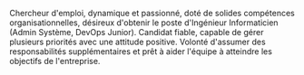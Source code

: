 <p>
Chercheur d'emploi, dynamique et passionné, doté de solides compétences organisationnelles, désireux d'obtenir le poste d'Ingénieur Informaticien (Admin Système, DevOps Junior). 
Candidat fiable, capable de gérer plusieurs priorités avec une attitude positive.
Volonté d'assumer des responsabilités supplémentaires et prêt à aider l'équipe à atteindre les objectifs de l'entreprise.
</p>
<!--
Here are some ideas to get you started:

- 🔭 I’m currently working on ...
- 🌱 I’m currently learning ...
- 👯 I’m looking to collaborate on ...
- 🤔 I’m looking for help with ...
- 💬 Ask me about ...
- 📫 How to reach me: ...
- 😄 Pronouns: ...
- ⚡ Fun fact: ...
-->
